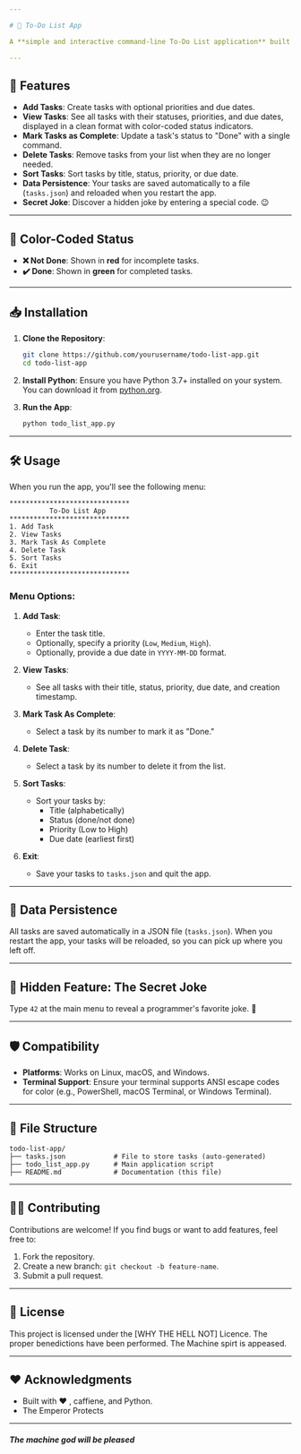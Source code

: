 ```yaml
---

# 📝 To-Do List App

A **simple and interactive command-line To-Do List application** built with Python. This app helps you manage your tasks effectively with features like priorities, due dates, sorting, and even a secret joke!

---
```


## 🚀 Features

- **Add Tasks**: Create tasks with optional priorities and due dates.
- **View Tasks**: See all tasks with their statuses, priorities, and due dates, displayed in a clean format with color-coded status indicators.
- **Mark Tasks as Complete**: Update a task's status to "Done" with a single command.
- **Delete Tasks**: Remove tasks from your list when they are no longer needed.
- **Sort Tasks**: Sort tasks by title, status, priority, or due date.
- **Data Persistence**: Your tasks are saved automatically to a file (`tasks.json`) and reloaded when you restart the app.
- **Secret Joke**: Discover a hidden joke by entering a special code. 😉
  
---

## 🎨 Color-Coded Status

- **❌ Not Done**: Shown in **red** for incomplete tasks.
- **✔️ Done**: Shown in **green** for completed tasks.

---

## 📥 Installation

1. **Clone the Repository**:
   ```bash
   git clone https://github.com/yourusername/todo-list-app.git
   cd todo-list-app
   ```

2. **Install Python**:
   Ensure you have Python 3.7+ installed on your system. You can download it from [python.org](https://www.python.org/).

3. **Run the App**:
   ```bash
   python todo_list_app.py
   ```

---

## 🛠 Usage

When you run the app, you'll see the following menu:

```
******************************
          To-Do List App      
******************************
1. Add Task
2. View Tasks
3. Mark Task As Complete
4. Delete Task
5. Sort Tasks
6. Exit
******************************
```

### Menu Options:
1. **Add Task**:
   - Enter the task title.
   - Optionally, specify a priority (`Low`, `Medium`, `High`).
   - Optionally, provide a due date in `YYYY-MM-DD` format.

2. **View Tasks**:
   - See all tasks with their title, status, priority, due date, and creation timestamp.

3. **Mark Task As Complete**:
   - Select a task by its number to mark it as "Done."

4. **Delete Task**:
   - Select a task by its number to delete it from the list.

5. **Sort Tasks**:
   - Sort your tasks by:
     - Title (alphabetically)
     - Status (done/not done)
     - Priority (Low to High)
     - Due date (earliest first)

6. **Exit**:
   - Save your tasks to `tasks.json` and quit the app.

---

## 💾 Data Persistence

All tasks are saved automatically in a JSON file (`tasks.json`). When you restart the app, your tasks will be reloaded, so you can pick up where you left off.

---

## 🎉 Hidden Feature: The Secret Joke

Type `42` at the main menu to reveal a programmer's favorite joke. 🤫

---

## 🛡 Compatibility

- **Platforms**: Works on Linux, macOS, and Windows.
- **Terminal Support**: Ensure your terminal supports ANSI escape codes for color (e.g., PowerShell, macOS Terminal, or Windows Terminal).

---

## 📂 File Structure

```
todo-list-app/
├── tasks.json            # File to store tasks (auto-generated)
├── todo_list_app.py      # Main application script
├── README.md             # Documentation (this file)
```

---

## 👨‍💻 Contributing

Contributions are welcome! If you find bugs or want to add features, feel free to:
1. Fork the repository.
2. Create a new branch: `git checkout -b feature-name`.
3. Submit a pull request.

---

## 📜 License

This project is licensed under the [WHY THE HELL NOT] Licence.
The proper benedictions have been performed.  The Machine spirt is appeased.

---

## ❤️ Acknowledgments

- Built with ❤️ , caffiene, and Python.
- The Emperor Protects

---

##### The machine god will be pleased ######

